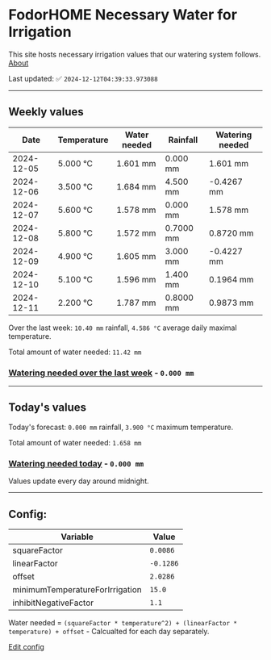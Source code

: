 # FodorHOME Necessary Water for Irrigation

This site hosts necessary irrigation values that our watering system follows. [About](https://github.com/redyau/irrigation)

Last updated: ✅ `2024-12-12T04:39:33.973088`

---

## Weekly values

| Date | Temperature | Water needed | Rainfall | Watering needed |
|-----|-----|-----|-----|-----|
| 2024-12-05 | 5.000 °C | 1.601 mm | 0.000 mm | 1.601 mm |
| 2024-12-06 | 3.500 °C | 1.684 mm | 4.500 mm | -0.4267 mm |
| 2024-12-07 | 5.600 °C | 1.578 mm | 0.000 mm | 1.578 mm |
| 2024-12-08 | 5.800 °C | 1.572 mm | 0.7000 mm | 0.8720 mm |
| 2024-12-09 | 4.900 °C | 1.605 mm | 3.000 mm | -0.4227 mm |
| 2024-12-10 | 5.100 °C | 1.596 mm | 1.400 mm | 0.1964 mm |
| 2024-12-11 | 2.200 °C | 1.787 mm | 0.8000 mm | 0.9873 mm |


Over the last week: `10.40 mm` rainfall, `4.586 °C` average daily maximal temperature.

Total amount of water needed: `11.42 mm`

### [Watering needed over the last week](lastweek.txt) - `0.000 mm`

---

## Today's values

Today's forecast: `0.000 mm` rainfall, `3.900 °C` maximum temperature.

Total amount of water needed: `1.658 mm`

### [Watering needed today](today.txt) - `0.000 mm`

Values update every day around midnight.

---

## Config:

| Variable | Value |
|-----|-----|
| squareFactor | `0.0086` |
| linearFactor | `-0.1286` |
| offset | `2.0286` |
| minimumTemperatureForIrrigation | `15.0` |
| inhibitNegativeFactor | `1.1` |

Water needed = `(squareFactor * temperature^2) + (linearFactor * temperature) + offset` - Calcualted for each day separately.

[Edit config](https://github.com/RedyAu/irrigation/edit/main/config.json)
